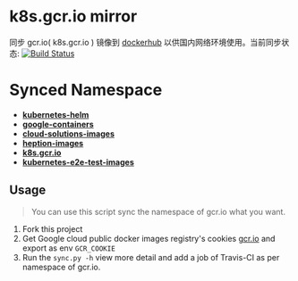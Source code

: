 # k8s.gcr.io mirror

同步 gcr.io( k8s.gcr.io ) 镜像到 [dockerhub](https://hub.docker.com/r/corelab) 以供国内网络环境使用。当前同步状态:   [![Build Status](https://travis-ci.org/Doublemine/gcr.io-mirror.svg?branch=sync)](https://travis-ci.org/Doublemine/gcr.io-mirror)


# Synced Namespace

 -  [**kubernetes-helm**](kubernetes-helm.md)
 -  [**google-containers**](google-containers.md)
 -  [**cloud-solutions-images**](cloud-solutions-images.md)
 -  [**heption-images**](heption-images.md)
 -  [**k8s.gcr.io**](k8s-artifacts-prod.md)
 -  [**kubernetes-e2e-test-images**](kubernetes-e2e-test-images.md)


## Usage

> You can use this script sync the namespace of gcr.io what you want.

 1. Fork this project
 2. Get Google cloud public docker images registry's cookies [gcr.io](https://console.cloud.google.com/gcr/images/google-containers) and export as env `GCR_COOKIE`
 3. Run the `sync.py -h` view more detail and add a job of Travis-CI as per namespace of gcr.io.
